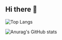 ## Hi there 👋

<!--
**wilodorico/wilodorico** is a ✨ _special_ ✨ repository because its `README.md` (this file) appears on your GitHub profile.

Here are some ideas to get you started:

- 🔭 I’m currently working on ...
- 🌱 I’m currently learning ...
- 👯 I’m looking to collaborate on ...
- 🤔 I’m looking for help with ...
- 💬 Ask me about ...
- 📫 How to reach me: ...
- 😄 Pronouns: ...
- ⚡ Fun fact: ...    
-->

![Top Langs](https://github-readme-stats.vercel.app/api/top-langs/?username=wilodorico&show_progress=true)


![Anurag's GitHub stats](https://github-readme-stats.vercel.app/api?username=wilodorico&show_icons=true&theme=tokyonight)
